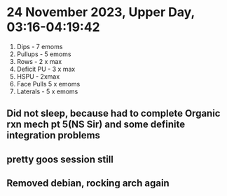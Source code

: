 # 24 November 2023, Upper Day, 03:16-04:19:42
1. Dips - 7 emoms
2. Pullups - 5 emoms
3. Rows - 2 x max
4. Deficit PU - 3 x max
5. HSPU - 2xmax
6. Face Pulls 5 x emoms
7. Laterals - 5 x emoms

## Did not sleep, because had to complete Organic rxn mech pt 5(NS Sir) and some definite integration problems
## pretty goos session still
## Removed debian, rocking arch again
